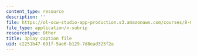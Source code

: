 ```yaml
---
content_type: resource
description: ''
file: https://ol-ocw-studio-app-production.s3.amazonaws.com/courses/8-01sc-classical-mechanics-fall-2016/c2251b47691f5ae6b1297d8ead325f2a_-b0dFcebPcs.vtt
file_type: application/x-subrip
resourcetype: Other
title: 3play caption file
uid: c2251b47-691f-5ae6-b129-7d8ead325f2a
---
```


